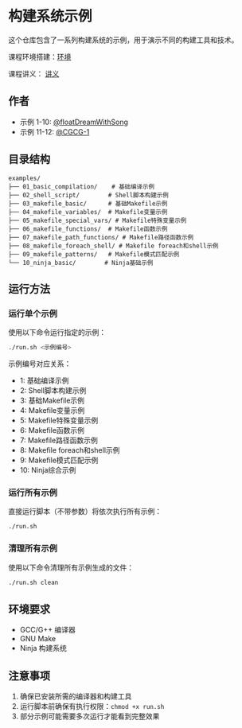# 构建系统示例

这个仓库包含了一系列构建系统的示例，用于演示不同的构建工具和技术。

课程环境搭建：[环境](https://www.yuque.com/denghanjie/public/ablb2z8wiqq24h9r)

课程讲义： [讲义](https://www.yuque.com/denghanjie/public/building-system0)

## 作者

- 示例 1-10: [@floatDreamWithSong](https://github.com/floatDreamWithSong)
- 示例 11-12: [@CGCG-1](https://github.com/CGCG-1)

## 目录结构

```
examples/
├── 01_basic_compilation/    # 基础编译示例
├── 02_shell_script/        # Shell脚本构建示例
├── 03_makefile_basic/      # 基础Makefile示例
├── 04_makefile_variables/  # Makefile变量示例
├── 05_makefile_special_vars/ # Makefile特殊变量示例
├── 06_makefile_functions/  # Makefile函数示例
├── 07_makefile_path_functions/ # Makefile路径函数示例
├── 08_makefile_foreach_shell/ # Makefile foreach和shell示例
├── 09_makefile_patterns/   # Makefile模式匹配示例
└── 10_ninja_basic/        # Ninja基础示例
```

## 运行方法

### 运行单个示例

使用以下命令运行指定的示例：

```bash
./run.sh <示例编号>
```

示例编号对应关系：
- 1: 基础编译示例
- 2: Shell脚本构建示例
- 3: 基础Makefile示例
- 4: Makefile变量示例
- 5: Makefile特殊变量示例
- 6: Makefile函数示例
- 7: Makefile路径函数示例
- 8: Makefile foreach和shell示例
- 9: Makefile模式匹配示例
- 10: Ninja综合示例

### 运行所有示例

直接运行脚本（不带参数）将依次执行所有示例：

```bash
./run.sh
```

### 清理所有示例

使用以下命令清理所有示例生成的文件：

```bash
./run.sh clean
```

## 环境要求

- GCC/G++ 编译器
- GNU Make
- Ninja 构建系统

## 注意事项

1. 确保已安装所需的编译器和构建工具
2. 运行脚本前确保有执行权限：`chmod +x run.sh`
3. 部分示例可能需要多次运行才能看到完整效果
